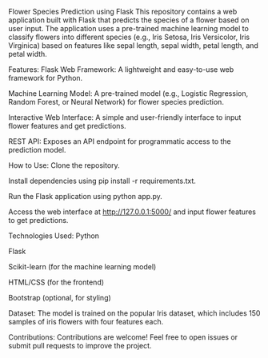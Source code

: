 Flower Species Prediction using Flask
This repository contains a web application built with Flask that predicts the species of a flower based on user input. The application uses a pre-trained machine learning model to classify flowers into different species (e.g., Iris Setosa, Iris Versicolor, Iris Virginica) based on features like sepal length, sepal width, petal length, and petal width.

Features:
Flask Web Framework: A lightweight and easy-to-use web framework for Python.

Machine Learning Model: A pre-trained model (e.g., Logistic Regression, Random Forest, or Neural Network) for flower species prediction.

Interactive Web Interface: A simple and user-friendly interface to input flower features and get predictions.

REST API: Exposes an API endpoint for programmatic access to the prediction model.

How to Use:
Clone the repository.

Install dependencies using pip install -r requirements.txt.

Run the Flask application using python app.py.

Access the web interface at http://127.0.0.1:5000/ and input flower features to get predictions.

Technologies Used:
Python

Flask

Scikit-learn (for the machine learning model)

HTML/CSS (for the frontend)

Bootstrap (optional, for styling)

Dataset:
The model is trained on the popular Iris dataset, which includes 150 samples of iris flowers with four features each.

Contributions:
Contributions are welcome! Feel free to open issues or submit pull requests to improve the project.

